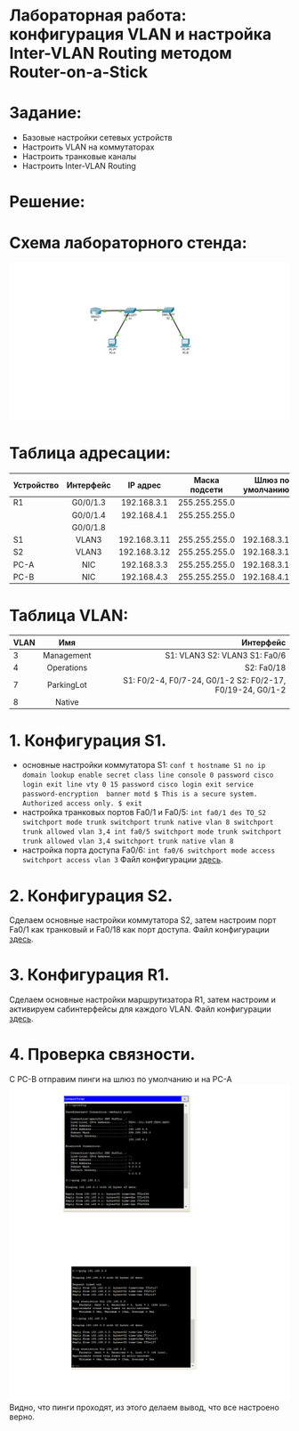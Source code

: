 # Лабораторная работа: конфигурация VLAN и настройка Inter-VLAN Routing методом Router-on-a-Stick
# Задание:
- Базовые настройки сетевых устройств
- Настроить VLAN на коммутаторах
- Настроить транковые каналы
- Настроить Inter-VLAN Routing

 # Решение:
 
 # Схема лабораторного стенда:
![](https://github.com/dmitriyklimenkov/LAB1-VLAN/blob/main/%D0%A1%D1%85%D0%B5%D0%BC%D0%B0%20%D0%BB%D0%B0%D0%B1%D0%BE%D1%80%D0%B0%D1%82%D0%BE%D1%80%D0%BD%D0%BE%D0%B3%D0%BE%20%D1%81%D1%82%D0%B5%D0%BD%D0%B4%D0%B0%20VLAN.png)
 
# Таблица адресации:
| Устройство | Интерфейс  |   IP адрес   | Маска подсети | Шлюз по умолчанию |
| :----------|:----------:| :-----------:|:-------------:| -----------------:|
| R1         | G0/0/1.3   | 192.168.3.1  | 255.255.255.0 |                   |
|            | G0/0/1.4   | 192.168.4.1  | 255.255.255.0 |                   | 
|            | G0/0/1.8   |              |               |                   | 
| S1         | VLAN3      | 192.168.3.11 | 255.255.255.0 | 192.168.3.1       |
| S2         | VLAN3      | 192.168.3.12 | 255.255.255.0 | 192.168.3.1       |
| PC-A       | NIC        | 192.168.3.3  | 255.255.255.0 | 192.168.3.1       |
| PC-B       | NIC        | 192.168.4.3  | 255.255.255.0 | 192.168.4.1       |

# Таблица VLAN:
|     VLAN      | Имя | Интерфейс |
| :------------ |:---------------:| -----:|
| 3      | Management        | S1: VLAN3 S2: VLAN3 S1: Fa0/6 |
| 4      | Operations        | S2: Fa0/18 |
| 7      | ParkingLot        | S1: F0/2-4, F0/7-24, G0/1-2 S2: F0/2-17, F0/19-24, G0/1-2 |
| 8      | Native            |               |


# 1. Конфигурация S1.
- основные настройки коммутатора S1:
`conf t
 hostname S1
 no ip domain lookup
 enable secret class
 line console 0
 password cisco
 login
 exit
 line vty 0 15
 password cisco
 login
 exit
 service password-encryption 
 banner motd $ This is a secure system. Authorized access only. $
 exit`
- настройка транковых портов Fa0/1 и Fa0/5:
`int fa0/1
 des TO_S2
 switchport mode trunk
 switchport trunk native vlan 8
 switchport trunk allowed vlan 3,4
 int fa0/5
 switchport mode trunk
 switchport trunk allowed vlan 3,4
 switchport trunk native vlan 8`
- настройка порта доступа Fa0/6:
`int fa0/6
 switchport mode access
 switchport access vlan 3`
Файл конфигурации [здесь](https://github.com/dmitriyklimenkov/LAB1-VLAN/blob/main/S1).
 
# 2. Конфигурация S2.
Сделаем основные настройки коммутатора S2, затем настроим порт Fa0/1 как транковый и Fa0/18 как порт доступа. Файл конфигурации [здесь](https://github.com/dmitriyklimenkov/LAB1-VLAN/blob/main/S2).

# 3. Конфигурация R1.
Сделаем основные настройки маршрутизатора R1, затем настроим и активируем сабинтерфейсы для каждого VLAN. Файл конфигурации [здесь](https://github.com/dmitriyklimenkov/LAB1-VLAN/blob/main/R1).

# 4. Проверка связности.
С PC-B отправим пинги на шлюз по умолчанию и на PC-A
![](https://github.com/dmitriyklimenkov/LAB1-VLAN/blob/main/%D0%A1%D0%B2%D1%8F%D0%B7%D0%BD%D0%BE%D1%81%D1%82%D1%8C1.png) ![](https://github.com/dmitriyklimenkov/LAB1-VLAN/blob/main/%D0%A1%D0%B2%D1%8F%D0%B7%D0%BD%D0%BE%D1%81%D1%82%D1%8C2.png)
Видно, что пинги проходят, из этого делаем вывод, что все настроено верно.
